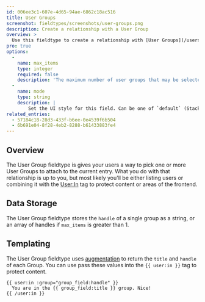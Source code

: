 ```yaml
---
id: 006ee3c1-607e-4d65-94ae-6862c18ac516
title: User Groups
screenshot: fieldtypes/screenshots/user-groups.png
description: Create a relationship with a User Group
overview: >
  Use this fieldtype to create a relationship with [User Groups](/users#user-groups).
pro: true
options:
  -
    name: max_items
    type: integer
    required: false
    description: 'The maximum number of user groups that may be selected.'
  -
    name: mode
    type: string
    description: |
        Set the UI style for this field. Can be one of `default` (Stack Selector), `select` (Select Dropdown) or `typeahead` (Typeahead Field).
related_entries:
  - 57184c18-28d3-433f-b6ee-0e4539f6b504
  - 6b691e04-8f28-4eb2-8288-b61433883fe4
---
```

## Overview

The User Group fieldtype is gives your users a way to pick one or more User Groups to attach to the current entry. What you do with that relationship is up to you, but most likely you'll be either listing users or combining it with the [User:In](/tags/user-in) tag to protect content or areas of the frontend.

## Data Storage

The User Group fieldtype stores the `handle` of a single group as a string, or an array of handles if `max_items` is greater than 1.

## Templating

The User Group fieldtype uses [augmentation](/augmentation) to return the `title` and `handle` of each Group. You can use pass these values into the `{{ user:in }}` tag to protect content.

```
{{ user:in :group="group_field:handle" }}
  You are in the {{ group_field:title }} group. Nice!
{{ /user:in }}
```
